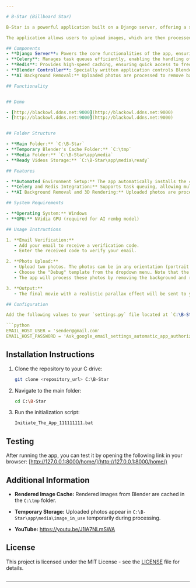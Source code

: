 ```yaml
---

# B-Star (Billboard Star)

B-Star is a powerful application built on a Django server, offering a seamless experience for rendering images and creating realistic 3D parallax effects. By leveraging a variety of advanced technologies, B-Star ensures optimal performance and functionality.

The application allows users to upload images, which are then processed and rendered into short video clips with stunning 3D parallax effects. The workflow is managed efficiently by Celery for task queue management and Redis for high-speed caching, ensuring that tasks are handled asynchronously and with minimal latency

## Components
- **Django Server**: Powers the core functionalities of the app, ensuring robust and scalable performance.
- **Celery**: Manages task queues efficiently, enabling the handling of asynchronous tasks.
- **Redis**: Provides high-speed caching, ensuring quick access to frequently used data.
- **Blender Controller**: Specially written application controls Blender software for rendering products, creating short video clips with realistic 3D parallax effects.
- **AI Background Removal:** Uploaded photos are processed to remove backgrounds with rembg.

## Functionality


## Demo

- [http://blackowl.ddns.net:9000](http://blackowl.ddns.net:9000)
- [http://blackowl.ddns.net:9000](http://blackowl.ddns.net:9000)


## Folder Structure

- **Main Folder:** `C:\B-Star`
- **Temporary Blender's Cache Folder:** `C:\tmp`
- **Media Folder:** `C:\B-Star\app\media`
- **Ready Videos Storage:** `C:\B-Star\app\media\ready`

## Features

- **Automated Environment Setup:** The app automatically installs the conda environment and sets necessary environment variables.
- **Celery and Redis Integration:** Supports task queuing, allowing multiple photo uploads from different users simultaneously. Celery manages tasks one after another efficiently.
- **AI Background Removal and 3D Rendering:** Uploaded photos are processed to remove backgrounds with rembg, rendered in a 3D environment, and the final result is a realistic and perspective-accurate parallax effect.

## System Requirements

- **Operating System:** Windows
- **GPU:** NVidia GPU (required for AI rembg model)

## Usage Instructions

1. **Email Verification:**
   - Add your email to receive a verification code.
   - Enter the received code to verify your email.

2. **Photo Upload:**
   - Upload two photos. The photos can be in any orientation (portrait or landscape), but the subject of the photo should be clearly expressed.
   - Choose the "Debug" template from the dropdown menu. Note that the "TimesSquare_Drone" and "Times Square Casual" templates are not uploaded.
   - The app will process these photos by removing the background and rendering them in a 3D environment.

3. **Output:**
   - The final movie with a realistic parallax effect will be sent to your email.

## Configuration

Add the following values to your `settings.py` file located at `C:\B-Star\app\app\settings.py`:

```python
EMAIL_HOST_USER = 'sender@gmail.com'
EMAIL_HOST_PASSWORD = 'Ask_google_email_settings_automatic_app_authorization'
```

## Installation Instructions

1. Clone the repository to your C drive:
   ```sh
   git clone <repository_url> C:\B-Star
   ```

2. Navigate to the main folder:
   ```sh
   cd C:\B-Star
   ```

3. Run the initialization script:
   ```sh
   Initiate_The_App_111111111.bat
   ```

## Testing

After running the app, you can test it by opening the following link in your browser: [http://127.0.0.1:8000/home/](http://127.0.0.1:8000/home/)

## Additional Information

- **Rendered Image Cache:** Rendered images from Blender are cached in the `C:\tmp` folder.
- **Temporary Storage:** Uploaded photos appear in `C:\B-Star\app\media\image_in_use` temporarily during processing.

- **YouTube:** https://youtu.be/J1lA7NLmSWA

## License

This project is licensed under the MIT License - see the [LICENSE](LICENSE) file for details.
##
---
```

